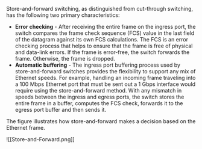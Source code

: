 Store-and-forward switching, as distinguished from cut-through switching, has the following two primary characteristics:

- **Error checking** - After receiving the entire frame on the ingress port, the switch compares the frame check sequence (FCS) value in the last field of the datagram against its own FCS calculations. The FCS is an error checking process that helps to ensure that the frame is free of physical and data-link errors. If the frame is error-free, the switch forwards the frame. Otherwise, the frame is dropped.
- **Automatic buffering** - The ingress port buffering process used by store-and-forward switches provides the flexibility to support any mix of Ethernet speeds. For example, handling an incoming frame traveling into a 100 Mbps Ethernet port that must be sent out a 1 Gbps interface would require using the store-and-forward method. With any mismatch in speeds between the ingress and egress ports, the switch stores the entire frame in a buffer, computes the FCS check, forwards it to the egress port buffer and then sends it.

The figure illustrates how store-and-forward makes a decision based on the Ethernet frame.

![[Store-and-Forward.png]]